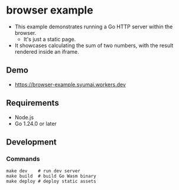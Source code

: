 # browser example

* This example demonstrates running a Go HTTP server within the browser.
  - It's just a static page.
* It showcases calculating the sum of two numbers, with the result rendered inside an iframe.

## Demo

* https://browser-example.syumai.workers.dev

## Requirements

- Node.js
- Go 1.24.0 or later

## Development

### Commands

```
make dev    # run dev server
make build  # build Go Wasm binary
make deploy # deploy static assets
```

